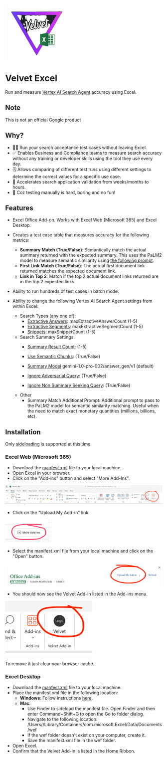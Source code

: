 

![](images/velvet_excel.png)

# Velvet Excel
Run and measure [Vertex AI Search Agent](https://cloud.google.com/enterprise-search) accuracy using Excel. 

## Note
This is not an official Google product

## Why?
- 🧑‍💻 Run your search acceptance test cases without leaving Excel.
- ✅ Enables Business and Compliance teams to measure search accuracy without any training or developer skills using the tool they use every day.
- 🗒️ Allows comparing of different test runs using different settings to determine the correct values for a specific use case.
- 🚀 Accelerates search application validation from weeks/months to hours.
- 🤖 Coz testing manually is hard, boring and no fun!

## Features

- Excel Office Add-on. Works with Excel Web (Microsoft 365) and Excel Desktop.
- Creates a test case table that measures accuracy for the following metrics:
    - **Summary Match (True/False)**: Semantically match the actual summary returned with the expected summary. This uses the PaLM2 model to measure semantic similarity using [the following prompt](https://github.com/abhinavrau/velvet-excel-addin/blob/f532763488eb03c93b24e372ab650997e1acbee0/src/vertex_ai.js#L66).
    - **First Link Match (True/False)**: The actual first document link returned matches the expected document link. 
    - **Link in Top 2**: Match if the top 2 actual document links returned are in the top 2 expected links
- Ability to run hundreds of test cases in batch mode.

- Ability to change the following Vertex AI Search Agent settings from within Excel:
    - Search Types (any one of):
        - [Extractive Answers](https://cloud.google.com/generative-ai-app-builder/docs/snippets#extractive-answers): maxExtractiveAnswerCount (1-5)
        - [Extractive Segments](https://cloud.google.com/generative-ai-app-builder/docs/snippets#extractive-segments): maxExtractiveSegmentCount  (1-5)
        - [Snippets](https://cloud.google.com/generative-ai-app-builder/docs/snippets#snippets): maxSnippetCount  (1-5)
    - Search Summary Settings:
        - [Summary Result Count](https://cloud.google.com/generative-ai-app-builder/docs/get-search-summaries#get-search-summary): (1-5)
        - [Use Semantic Chunks](https://cloud.google.com/generative-ai-app-builder/docs/get-search-summaries#semantic-chunks):  (True/False)
        - [Summary Model](https://cloud.google.com/generative-ai-app-builder/docs/answer-generation-models) gemini-1.0-pro-002/answer_gen/v1 (default)
            
        - [Ignore Adversarial Query](https://cloud.google.com/generative-ai-app-builder/docs/get-search-summaries#ignore-adversarial-queries):   (True/False)
        - [Ignore Non Summary Seeking Query](https://cloud.google.com/generative-ai-app-builder/docs/get-search-summaries#ignore-non-summary-seeking-queries):   (True/False)
    - Other
        - Summary Match Additional Prompt: Additional prompt to pass to the PaLM2 model for semantic similarity matching. Useful when the need to match exact monetary quantities (millions, billions, etc).

## Installation
Only [sideloading](https://learn.microsoft.com/en-us/office/dev/add-ins/testing/test-debug-office-add-ins#sideload-an-office-add-in-for-testing) is supported at this time.


### Excel Web (Microsoft 365)

- Download the [manfest.xml](manifest.xml) file to your local machine.
- Open Excel in your browser.
- Click on the "Add-ins" button and select "More Add-Ins".

![](images/Web_Install_step_1.png)
- Click on the "Upload My Add-in" link 

![](images/Web_Install_step_2.png)
- Select the manifest.xml file from your local machine and click on the "Open" button.

![](images/Web_Install_step_3.png)
- You should now see the Velvet Add-in listed in the Add-ins menu.

![](images/Web_Install_step_4.png)

To remove it just clear your browser cache.

### Excel Desktop 

- Download the [manfest.xml](manifest.xml) file to your local machine.
- Place the manifest.xml file in the following location:
    - **Windows**: Follow instructions [here](https://learn.microsoft.com/en-us/office/dev/add-ins/testing/create-a-network-shared-folder-catalog-for-task-pane-and-content-add-ins).
    - **Mac**:
        - Use Finder to sideload the manifest file. Open Finder and then enter Command+Shift+G to open the Go to folder dialog.
        - Navigate to the following location: /Users/<username>/Library/Containers/com.microsoft.Excel/Data/Documents/wef
        - If the wef folder doesn't exist on your computer, create it.
        - Save the manifest.xml file in the wef folder.
- Open Excel.
- Confirm that the Velvet Add-in is listed in the Home Ribbon.





